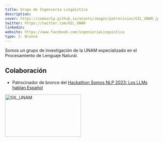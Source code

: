 ```yaml
---
title: Grupo de Ingeniería Lingüística
description:
cover: https://somosnlp.github.io/assets/images/patrocinios/GIL_UNAM.jpeg
twitter: https://twitter.com/GIL_UNAM
linkedin:
website: https://www.facebook.com/ingenieriaLinguistica
type: 3. Bronce
---
```


Somos un grupo de investigación de la UNAM especializado en el Procesamiento de Lenguaje Natural. 

## Colaboración

- Patrocinador de bronce del [Hackathon Somos NLP 2023: Los LLMs hablan Español](https://somosnlp.org/hackathon)

<div class="flex justify-center">
    <img alt="GIL_UNAM" width="250" height="140" 
    src="https://somosnlp.github.io/assets/images/patrocinios/GIL_UNAM.jpeg" />
</div>
